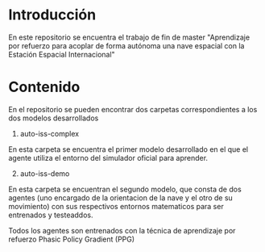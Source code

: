 # Introducción

En este repositorio se encuentra el trabajo de fin de master "Aprendizaje por refuerzo para acoplar de forma autónoma una nave espacial con la Estación Espacial Internacional"

# Contenido

En el repositorio se pueden encontrar dos carpetas correspondientes a los dos modelos desarrollados

1. auto-iss-complex

  En esta carpeta se encuentra el primer modelo desarrollado en el que el agente utiliza el entorno del simulador oficial para aprender.
  
2. auto-iss-demo

  En esta carpeta se encuentran el segundo modelo, que consta de dos agentes (uno encargado de la orientacion de la nave y el otro de su movimiento) con sus respectivos entornos matematicos para ser entrenados y testeaddos.
  
 Todos los agentes son entrenados con la técnica de aprendizaje por refuerzo Phasic Policy Gradient (PPG)

